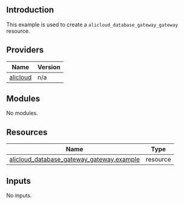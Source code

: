 ## Introduction

This example is used to create a `alicloud_database_gateway_gateway` resource.

<!-- BEGIN_TF_DOCS -->
## Providers

| Name | Version |
|------|---------|
| <a name="provider_alicloud"></a> [alicloud](#provider\_alicloud) | n/a |

## Modules

No modules.

## Resources

| Name | Type |
|------|------|
| [alicloud_database_gateway_gateway.example](https://registry.terraform.io/providers/aliyun/alicloud/latest/docs/resources/database_gateway_gateway) | resource |

## Inputs

No inputs.
<!-- END_TF_DOCS -->    
